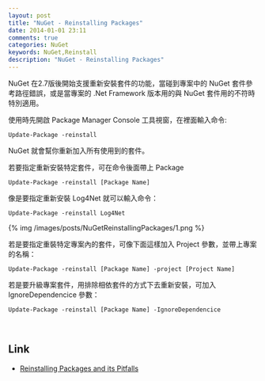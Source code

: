 ```yaml
---
layout: post
title: "NuGet - Reinstalling Packages"
date: 2014-01-01 23:11
comments: true
categories: NuGet
keywords: NuGet,Reinstall
description: "NuGet - Reinstalling Packages"
---
```


NuGet 在2.7版後開始支援重新安裝套件的功能，當碰到專案中的 NuGet 套件參考路徑錯誤，或是當專案的 .Net Framework 版本用的與 NuGet 套件用的不符時特別適用。

<!-- More -->

使用時先開啟 Package Manager Console 工具視窗，在裡面輸入命令:

    Update-Package -reinstall


NuGet 就會幫你重新加入所有使用到的套件。

若要指定重新安裝特定套件，可在命令後面帶上 Package

    Update-Package -reinstall [Package Name]


像是要指定重新安裝 Log4Net 就可以輸入命令：

    Update-Package -reinstall Log4Net

{% img /images/posts/NuGetReinstallingPackages/1.png %}

若是要指定重裝特定專案內的套件，可像下面這樣加入 Project 參數，並帶上專案的名稱：

    Update-Package -reinstall [Package Name] -project [Project Name]


若是要升級專案套件，用排除相依套件的方式下去重新安裝，可加入 IgnoreDependencice 參數：  

    Update-Package -reinstall [Package Name] -IgnoreDependencice

<br/>


Link
----
* [Reinstalling Packages and its Pitfalls](http://docs.nuget.org/docs/workflows/reinstalling-packages)
